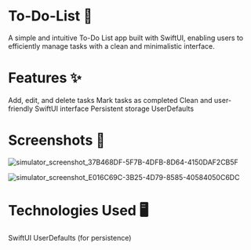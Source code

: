 # To-Do-List 📝
A simple and intuitive To-Do List app built with SwiftUI, enabling users to efficiently manage tasks with a clean and minimalistic interface.

# Features ✨
Add, edit, and delete tasks
Mark tasks as completed
Clean and user-friendly SwiftUI interface
Persistent storage UserDefaults

# Screenshots 📸
![simulator_screenshot_37B468DF-5F7B-4DFB-8D64-4150DAF2CB5F](https://github.com/user-attachments/assets/f8f2b811-eea1-4892-850e-ae07d6885f44)

![simulator_screenshot_E016C69C-3B25-4D79-8585-40584050C6DC](https://github.com/user-attachments/assets/5c21a7d9-026e-43a0-9984-4d6718209bec)

# Technologies Used 🖥️
SwiftUI
UserDefaults (for persistence)

